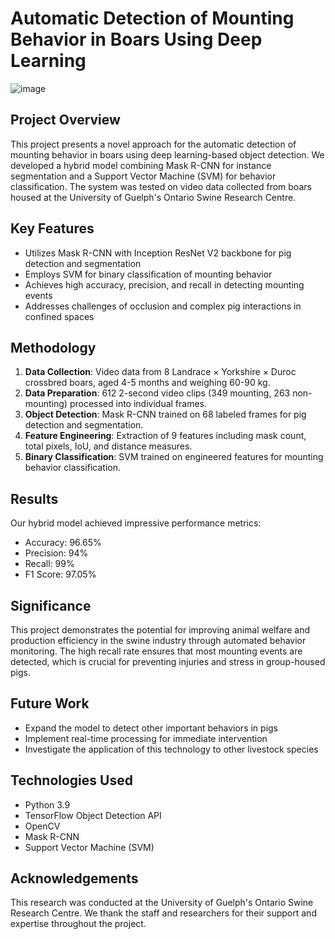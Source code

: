 # Automatic Detection of Mounting Behavior in Boars Using Deep Learning
![image](https://github.com/HarryAricibasi/HarryAricibasi/blob/b05a6f94d837f4b8ecf934fb227f183c74fedc87/images/livestockmountingexample1.png)

## Project Overview

This project presents a novel approach for the automatic detection of mounting behavior in boars using deep learning-based object detection. We developed a hybrid model combining Mask R-CNN for instance segmentation and a Support Vector Machine (SVM) for behavior classification. The system was tested on video data collected from boars housed at the University of Guelph's Ontario Swine Research Centre.

## Key Features

- Utilizes Mask R-CNN with Inception ResNet V2 backbone for pig detection and segmentation
- Employs SVM for binary classification of mounting behavior
- Achieves high accuracy, precision, and recall in detecting mounting events
- Addresses challenges of occlusion and complex pig interactions in confined spaces

## Methodology

1. **Data Collection**: Video data from 8 Landrace × Yorkshire × Duroc crossbred boars, aged 4-5 months and weighing 60-90 kg.
2. **Data Preparation**: 612 2-second video clips (349 mounting, 263 non-mounting) processed into individual frames.
3. **Object Detection**: Mask R-CNN trained on 68 labeled frames for pig detection and segmentation.
4. **Feature Engineering**: Extraction of 9 features including mask count, total pixels, IoU, and distance measures.
5. **Binary Classification**: SVM trained on engineered features for mounting behavior classification.

## Results

Our hybrid model achieved impressive performance metrics:

- Accuracy: 96.65%
- Precision: 94%
- Recall: 99%
- F1 Score: 97.05%

## Significance

This project demonstrates the potential for improving animal welfare and production efficiency in the swine industry through automated behavior monitoring. The high recall rate ensures that most mounting events are detected, which is crucial for preventing injuries and stress in group-housed pigs.

## Future Work

- Expand the model to detect other important behaviors in pigs
- Implement real-time processing for immediate intervention
- Investigate the application of this technology to other livestock species

## Technologies Used

- Python 3.9
- TensorFlow Object Detection API
- OpenCV
- Mask R-CNN
- Support Vector Machine (SVM)

## Acknowledgements

This research was conducted at the University of Guelph's Ontario Swine Research Centre. We thank the staff and researchers for their support and expertise throughout the project.
